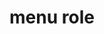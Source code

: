 ---
{
  "title": "menu role",
  "description": "A type of widget that offers a list of choices to the user.",
  "category": "aria",
  "keywords": [
    "menu role"
  ],
  "last_test_date": "2020-03-25",
  "test_results_url": "https://a11ysupport.io/tech/aria/menu_role",
  "test_url": "https://a11ysupport.io/tech/aria/menu_role",
  "stats": {
    "dragon_win": {
      "chrome": {
        "80": "na"
      }
    },
    "jaws": {
      "chrome": {
        "80": "y"
      },
      "ie": {
        "11": "a"
      },
      "firefox": {
        "74": "y"
      }
    },
    "narrator": {
      "edge": {
        "44": "y"
      }
    },
    "nvda": {
      "chrome": {
        "80": "y"
      },
      "firefox": {
        "74": "y"
      }
    },
    "talkback": {
      "and_chr": {
        "80": "y"
      }
    },
    "va_and": {
      "and_chr": {
        "80": "na"
      }
    },
    "vo_ios": {
      "ios_saf": {
        "13.4": "a"
      }
    },
    "vo_macos": {
      "safari": {
        "13.1": "a"
      }
    },
    "orca": {
      "firefox": {
        "74": "y"
      }
    },
    "vc_ios": {
      "ios_saf": {
        "13.3.1": "na"
      }
    },
    "vc_macos": {
      "safari": {
        "13.0.5": "na"
      }
    },
    "wsr": {
      "chrome": {
        "80": "na"
      }
    }
  },
  "links": {
    "ARIA spec for menu": "https://www.w3.org/TR/wai-aria-1.1/#menu"
  }
}
---